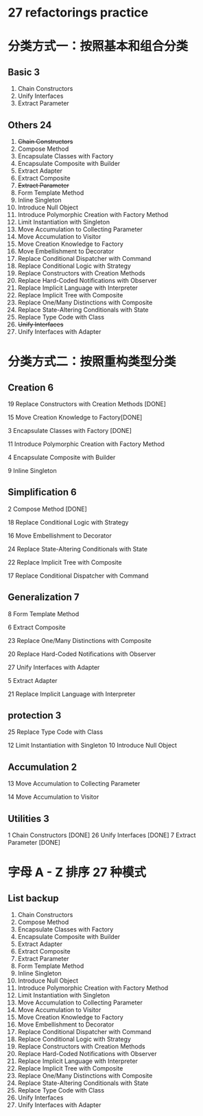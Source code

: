 # 27 refactorings practice

# 分类方式一：按照基本和组合分类

## Basic 3

1. Chain Constructors 
2. Unify Interfaces
3. Extract Parameter

## Others 24

1. ~~Chain Constructors~~
2. Compose Method
3. Encapsulate Classes with Factory
4. Encapsulate Composite with Builder
5. Extract Adapter
6. Extract Composite
7. ~~Extract Parameter~~
8. Form Template Method
9. Inline Singleton
10. Introduce Null Object
11. Introduce Polymorphic Creation with Factory Method
12. Limit Instantiation with Singleton
13. Move Accumulation to Collecting Parameter
14. Move Accumulation to Visitor
15. Move Creation Knowledge to Factory
16. Move Embellishment to Decorator
17. Replace Conditional Dispatcher with Command
18. Replace Conditional Logic with Strategy
19. Replace Constructors with Creation Methods
20. Replace Hard-Coded Notifications with Observer
21. Replace Implicit Language with Interpreter
22. Replace Implicit Tree with Composite
23. Replace One/Many Distinctions with Composite
24. Replace State-Altering Conditionals with State
25. Replace Type Code with Class
26. ~~Unify Interfaces~~
27. Unify Interfaces with Adapter

# 分类方式二：按照重构类型分类

## Creation 6

19 Replace Constructors with Creation Methods [DONE]

15 Move Creation Knowledge to Factory[DONE]

3 Encapsulate Classes with Factory [DONE]

11 Introduce Polymorphic Creation with Factory Method

4 Encapsulate Composite with Builder

9 Inline Singleton

## Simplification 6

2 Compose Method [DONE]

18 Replace Conditional Logic with Strategy

16 Move Embellishment to Decorator

24 Replace State-Altering Conditionals with State

22 Replace Implicit Tree with Composite

17 Replace Conditional Dispatcher with Command

## Generalization 7

8 Form Template Method

6 Extract Composite

23 Replace One/Many Distinctions with Composite

20 Replace Hard-Coded Notifications with Observer

27 Unify Interfaces with Adapter

5 Extract Adapter

21 Replace Implicit Language with Interpreter

## protection 3

25 Replace Type Code with Class

12 Limit Instantiation with Singleton
10 Introduce Null Object

## Accumulation 2

13 Move Accumulation to Collecting Parameter

14 Move Accumulation to Visitor

## Utilities 3

1 Chain Constructors [DONE]
26 Unify Interfaces [DONE]
7 Extract Parameter [DONE]

# 字母 A - Z 排序 27 种模式

## List backup

1. Chain Constructors
2. Compose Method
3. Encapsulate Classes with Factory
4. Encapsulate Composite with Builder
5. Extract Adapter
6. Extract Composite
7. Extract Parameter
8. Form Template Method
9. Inline Singleton
10. Introduce Null Object
11. Introduce Polymorphic Creation with Factory Method
12. Limit Instantiation with Singleton
13. Move Accumulation to Collecting Parameter
14. Move Accumulation to Visitor
15. Move Creation Knowledge to Factory
16. Move Embellishment to Decorator
17. Replace Conditional Dispatcher with Command
18. Replace Conditional Logic with Strategy
19. Replace Constructors with Creation Methods
20. Replace Hard-Coded Notifications with Observer
21. Replace Implicit Language with Interpreter
22. Replace Implicit Tree with Composite
23. Replace One/Many Distinctions with Composite
24. Replace State-Altering Conditionals with State
25. Replace Type Code with Class
26. Unify Interfaces
27. Unify Interfaces with Adapter
